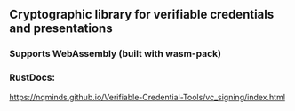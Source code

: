 ## Cryptographic library for verifiable credentials and presentations

### Supports WebAssembly (built with wasm-pack)

### RustDocs:
https://nqminds.github.io/Verifiable-Credential-Tools/vc_signing/index.html

